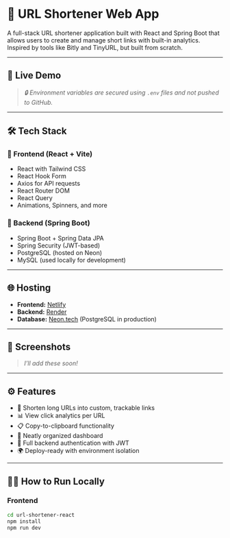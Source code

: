 # 🔗 URL Shortener Web App

A full-stack URL shortener application built with React and Spring Boot that allows users to create and manage short links with built-in analytics. Inspired by tools like Bitly and TinyURL, but built from scratch.

---

## 🚀 Live Demo



> _🔒 Environment variables are secured using `.env` files and not pushed to GitHub._

---

## 🛠️ Tech Stack

### 🔹 Frontend (React + Vite)
- React with Tailwind CSS
- React Hook Form
- Axios for API requests
- React Router DOM
- React Query
- Animations, Spinners, and more

### 🔹 Backend (Spring Boot)
- Spring Boot + Spring Data JPA
- Spring Security (JWT-based)
- PostgreSQL (hosted on Neon)
- MySQL (used locally for development)

---

## 🌐 Hosting

- **Frontend:** [Netlify](https://www.netlify.com/)
- **Backend:** [Render](https://render.com/)
- **Database:** [Neon.tech](https://neon.tech/) (PostgreSQL in production)

---

## 📸 Screenshots

> _I’ll add these soon!_  

---

## ⚙️ Features

- 🔗 Shorten long URLs into custom, trackable links
- 📊 View click analytics per URL
- 📋 Copy-to-clipboard functionality
- 📁 Neatly organized dashboard
- 🧪 Full backend authentication with JWT
- 🌍 Deploy-ready with environment isolation

---

## 👨‍💻 How to Run Locally

### Frontend
```bash
cd url-shortener-react
npm install
npm run dev
